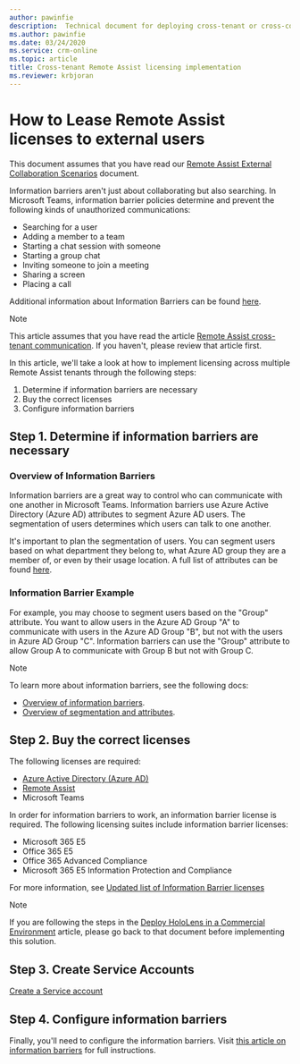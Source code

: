 ```yaml
---
author: pawinfie
description:  Technical document for deploying cross-tenant or cross-company Remote Assist calls
ms.author: pawinfie
ms.date: 03/24/2020
ms.service: crm-online
ms.topic: article
title: Cross-tenant Remote Assist licensing implementation
ms.reviewer: krbjoran
---
```


# How to Lease Remote Assist licenses to external users

This document assumes that you have read our [Remote Assist External Collaboration Scenarios](out-of-tenant-overview.md) document. 

Information barriers aren't just about collaborating but also searching. In Microsoft Teams, information barrier policies determine and prevent the following kinds of unauthorized communications:

- Searching for a user
- Adding a member to a team
- Starting a chat session with someone
- Starting a group chat
- Inviting someone to join a meeting
- Sharing a screen
- Placing a call

Additional information about Information Barriers can be found [here](https://docs.microsoft.com/microsoft-365/compliance/information-barriers?view=o365-worldwide#what-happens-with-information-barriers).

>[!NOTE]
> This article assumes that you have read the article [Remote Assist cross-tenant communication](cross-tenant-overview.md). If you haven't, please review that article first.

In this article, we'll take a look at how to implement licensing across multiple Remote Assist tenants through the following steps:

1. Determine if information barriers are necessary
1. Buy the correct licenses
1. Configure information barriers

## Step 1. Determine if information barriers are necessary

### Overview of Information Barriers

Information barriers are a great way to control who can communicate with one another in Microsoft Teams. Information barriers use Azure Active Directory (Azure AD) attributes to segment Azure AD users. The segmentation of users determines which users can talk to one another.

It's important to plan the segmentation of users. You can segment users based on what department they belong to, what Azure AD group they are a member of, or even by their usage location. A full list of attributes can be found [here](https://docs.microsoft.com/microsoft-365/compliance/information-barriers-attributes?view=o365-worldwide#reference).

### Information Barrier Example

For example, you may choose to segment users based on the "Group" attribute. You want to allow users in the Azure AD Group "A" to communicate with users in the Azure AD Group "B", but not with the users in Azure AD Group "C". Information barriers can use the "Group" attribute to allow Group A to communicate with Group B but not with Group C.

>[!NOTE]
> To learn more about information barriers, see the following docs:
>
> - [Overview of information barriers](https://docs.microsoft.com/microsoft-365/compliance/information-barriers?view=o365-worldwide).
> - [Overview of segmentation and attributes](https://docs.microsoft.com/microsoft-365/compliance/information-barriers-attributes?view=o365-worldwide).

## Step 2. Buy the correct licenses

The following licenses are required:

- [Azure Active Directory (Azure AD)](https://docs.microsoft.com/azure/active-directory/fundamentals/active-directory-whatis#who-uses-azure-ad)
- [Remote Assist](buy-remote-assist.md)
- Microsoft Teams

In order for information barriers to work, an information barrier license is required. The following licensing suites include information barrier licenses:

- Microsoft 365 E5
- Office 365 E5
- Office 365 Advanced Compliance
- Microsoft 365 E5 Information Protection and Compliance

For more information, see [Updated list of Information Barrier licenses](https://docs.microsoft.com/microsoft-365/compliance/information-barriers?view=o365-worldwide#required-licenses-and-permissions)

>[!NOTE]
> If you are following the steps in the [Deploy HoloLens in a Commercial Environment](https://docs.microsoft.com/hololens/hololens-requirements#apps) article, please go back to that document before implementing this solution.

## Step 3. Create Service Accounts

[Create a Service account](https://docs.microsoft.com/azure/active-directory/fundamentals/add-users-azure-active-directory)

## Step 4. Configure information barriers

Finally, you'll need to configure the information barriers. Visit [this article on information barriers](https://docs.microsoft.com/microsoft-365/compliance/information-barriers-policies?view=o365-worldwide) for full instructions.
